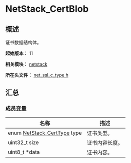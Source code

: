 # NetStack_CertBlob

<!--Kit: Network Kit-->
<!--Subsystem: Communication-->
<!--Owner: @wmyao_mm-->
<!--Designer: @guo-min_net-->
<!--Tester: @tongxilin-->
<!--Adviser: @zhang_yixin13-->

## 概述

证书数据结构体。

**起始版本：** 11

**相关模块：** [netstack](capi-netstack.md)

**所在头文件：** [net_ssl_c_type.h](capi-net-ssl-c-type-h.md)

## 汇总

### 成员变量

| 名称                                                                        | 描述 |
|---------------------------------------------------------------------------| -- |
| enum [NetStack_CertType](capi-net-ssl-c-type-h.md#netstack_certtype) type | 证书类型。 |
| uint32_t size                                                             | 证书内容长度。 |
| uint8_t *data                                                             | 证书内容。 |
